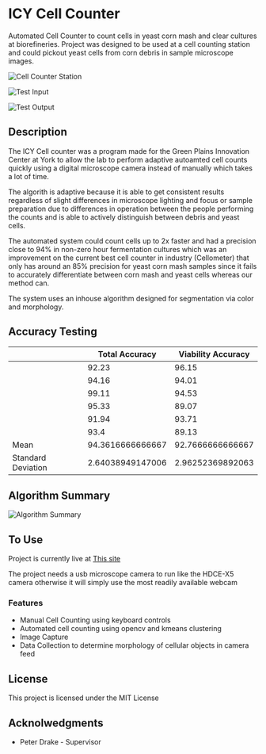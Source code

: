 # ICY Cell Counter

Automated Cell Counter to count cells in yeast corn mash and clear cultures at biorefineries. Project was designed to be used at a cell counting station and could pickout yeast cells from corn debris in sample microscope images.

![Cell Counter Station](https://github.com/msimbao/icycellcounter/blob/master/images/cellcounterstation.jpg)

![Test Input](https://github.com/msimbao/icycellcounter/blob/master/images/final.png)

![Test Output](https://github.com/msimbao/icycellcounter/blob/master/images/final%20with%20live%20dead.png)

## Description

The ICY Cell counter was a program made for the Green Plains Innovation Center at York to allow the lab to perform adaptive autoamted cell counts quickly using a digital microscope camera instead of manually which takes a lot of time.

The algorith is adaptive because it is able to get consistent results regardless of slight differences in microscope lighting and focus or sample preparation due to differences in operation between the people performing the counts and is able to actively distinguish between debris and yeast cells.

The automated system could count cells up to 2x faster and had a precision close to 94% in non-zero hour fermentation cultures which was an improvement on the current best cell counter in industry (Cellometer) that only has around an 85% precision for yeast corn mash samples since it fails to accurately differentiate between corn mash and yeast cells whereas our method can.

The system uses an inhouse algorithm designed for segmentation via color and morphology. 

## Accuracy Testing

| | Total Accuracy | Viability Accuracy |
| --- | --- | --- |
| | 92.23	| 96.15 |
| | 94.16 |	94.01 |
| | 99.11 |	94.53 |
| | 95.33 |	89.07 |
| | 91.94 |	93.71 |
| | 93.4 | 89.13 |
| Mean | 94.3616666666667 |	92.7666666666667 |
| Standard Deviation | 2.64038949147006 | 2.96252369892063 |

## Algorithm Summary 

![Algorithm Summary](https://github.com/msimbao/icycellcounter/blob/master/images/Cell%20Counting%20Algorithm%20Summary.jpg)

## To Use

Project is currently live at [This site](https://msimbao.github.io/icycellcounter/)

The project needs a usb microscope camera to run like the HDCE-X5 camera otherwise it will simply use the most readily available webcam

### Features

* Manual Cell Counting using keyboard controls
* Automated cell counting using opencv and kmeans clustering
* Image Capture
* Data Collection to determine morphology of cellular objects in camera feed

## License

This project is licensed under the MIT License

## Acknolwedgments

* Peter Drake - Supervisor
